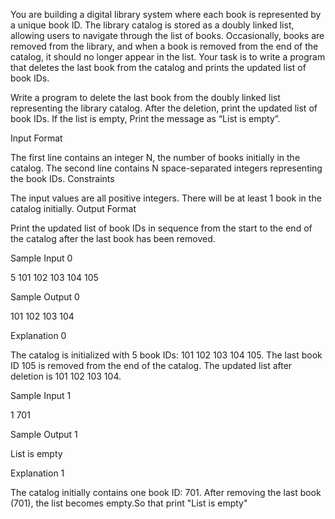 You are building a digital library system where each book is represented by a unique book ID. The library catalog is stored as a doubly linked list, allowing users to navigate through the list of books. Occasionally, books are removed from the library, and when a book is removed from the end of the catalog, it should no longer appear in the list. Your task is to write a program that deletes the last book from the catalog and prints the updated list of book IDs.

Write a program to delete the last book from the doubly linked list representing the library catalog. After the deletion, print the updated list of book IDs. If the list is empty, Print the message as “List is empty”.

Input Format

The first line contains an integer N, the number of books initially in the catalog.
The second line contains N space-separated integers representing the book IDs.
Constraints

The input values are all positive integers.
There will be at least 1 book in the catalog initially.
Output Format

Print the updated list of book IDs in sequence from the start to the end of the catalog after the last book has been removed.

Sample Input 0

5
101 102 103 104 105

Sample Output 0

101 102 103 104

Explanation 0

The catalog is initialized with 5 book IDs: 101 102 103 104 105. The last book ID 105 is removed from the end of the catalog. The updated list after deletion is 101 102 103 104.

Sample Input 1

1
701

Sample Output 1

List is empty

Explanation 1

The catalog initially contains one book ID: 701. After removing the last book (701), the list becomes empty.So that print "List is empty"
